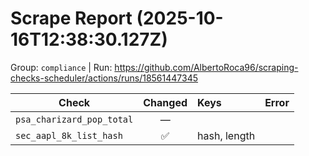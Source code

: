 # Scrape Report (2025-10-16T12:38:30.127Z)

Group: `compliance`  |  Run: https://github.com/AlbertoRoca96/scraping-checks-scheduler/actions/runs/18561447345

| Check | Changed | Keys | Error |
|---|:---:|:--|:--|
| `psa_charizard_pop_total` | — |  |  |
| `sec_aapl_8k_list_hash` | ✅ | hash, length |  |
